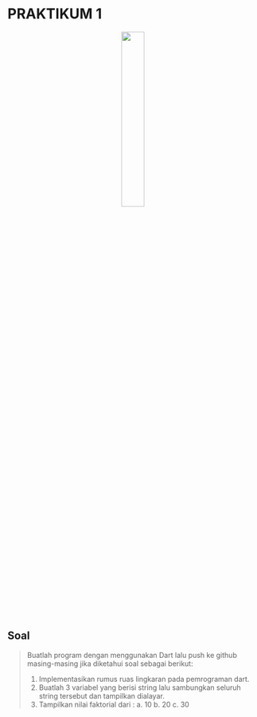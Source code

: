 # PRAKTIKUM 1

<p align="center">
  <img src="https://media.tenor.com/mKTS5nbF1zcAAAAd/cute-anime-dancing.gif" width="30%" height="30%">
</p>

<!--
<p align="center">
  <img src="https://raw.githubusercontent.com/abhisheknaiidu/abhisheknaiidu/master/code.gif" width="50%" height="50%">
</p>
-->

## Soal
> Buatlah program dengan menggunakan Dart lalu push ke github masing-masing jika diketahui soal sebagai berikut:
> 1. Implementasikan rumus ruas lingkaran pada pemrograman dart.
> 2. Buatlah 3 variabel yang berisi string lalu sambungkan seluruh string tersebut dan tampilkan dialayar.
> 3. Tampilkan nilai faktorial dari :
> a. 10
> b. 20
> c. 30



